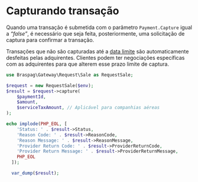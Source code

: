 # Capturando transação

Quando uma transação é submetida com o parâmetro `Payment.Capture` igual a *“false”*, é necessário que seja feita, posteriormente, uma solicitação de captura para confirmar a transação.

Transações que não são capturadas até a [data limite](https://suporte.braspag.com.br/hc/pt-br/articles/360028661812-Prazos-de-captura-e-estorno) são automaticamente desfeitas pelas adquirentes. Clientes podem ter negociações específicas com as adquirentes para que alterem esse prazo limite de captura.

```php
use Braspag\Gateway\Request\Sale as RequestSale;

$request = new RequestSale($env);
$result = $request->capture(
    $paymentId,
    $amount,
    $serviceTaxAmount, // Aplicável para companhias aéreas
);

echo implode(PHP_EOL, [
    'Status: ' . $result->Status,
    'Reason Code: ' . $result->ReasonCode,
    'Reason Message: ' . $result->ReasonMessage,
    'Provider Return Code: ' . $result->ProviderReturnCode,
    'Provider Return Message: ' . $result->ProviderReturnMessage,
    PHP_EOL
  ]);

  var_dump($result);
```